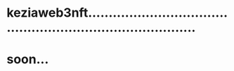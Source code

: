# keziaweb3nft................................................................................
# soon...
